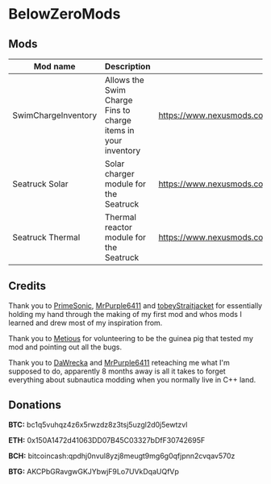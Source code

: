 # BelowZeroMods

## Mods

| Mod name   | Description                                                               | URL                                                            |
|------------|---------------------------------------------------------------------------|----------------------------------------------------------------|
| SwimChargeInventory | Allows the Swim Charge Fins to charge items in your inventory | https://www.nexusmods.com/subnauticabelowzero/mods/189 |
| Seatruck Solar | Solar charger module for the Seatruck | https://www.nexusmods.com/subnauticabelowzero/mods/192 | 
| Seatruck Thermal | Thermal reactor module for the Seatruck | https://www.nexusmods.com/subnauticabelowzero/mods/193 |

## Credits

Thank you to [PrimeSonic](https://github.com/PrimeSonic), [MrPurple6411](https://github.com/MrPurple6411) and [tobeyStraitjacket](https://github.com/tobeyStraitjacket) for essentially holding my hand through the making of my first mod and whos mods I learned and drew most of my inspiration from.

Thank you to [Metious](https://github.com/Metious) for volunteering to be the guinea pig that tested my mod and pointing out all the bugs.

Thank you to [DaWrecka](https://github.com/dawrecka) and [MrPurple6411](https://github.com/MrPurple6411) reteaching me what I'm supposed to do, apparently 8 months away is all it takes to forget everything about subnautica modding when you normally live in C++ land.

## Donations

**BTC:** bc1q5vuhqz4z6x5rwzdz8z3tsj5uzgl2d0j5ewtzvl

**ETH:** 0x150A1472d41063DD07B45C03327bDfF30742695F

**BCH:** bitcoincash:qpdhj0nvul8yzj8meugt9mg6g0qfjpnn2cvqav570z

**BTG:** AKCPbGRavgwGKJYbwjF9Lo7UVkDqaUQfVp
